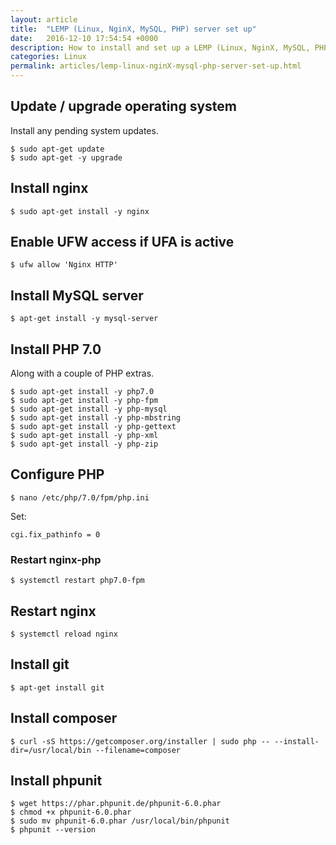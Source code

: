 ```yaml
---
layout: article
title:  "LEMP (Linux, NginX, MySQL, PHP) server set up"
date:   2016-12-10 17:54:54 +0000
description: How to install and set up a LEMP (Linux, NginX, MySQL, PHP) server.
categories: Linux
permalink: articles/lemp-linux-nginX-mysql-php-server-set-up.html
---
```


## Update / upgrade operating system
Install any pending system updates.
```
$ sudo apt-get update
$ sudo apt-get -y upgrade
```

## Install nginx
```
$ sudo apt-get install -y nginx
```

## Enable UFW access if UFA is active
```
$ ufw allow 'Nginx HTTP'
```

## Install MySQL server
```
$ apt-get install -y mysql-server
```

## Install PHP 7.0
Along with a couple of PHP extras.
```
$ sudo apt-get install -y php7.0
$ sudo apt-get install -y php-fpm
$ sudo apt-get install -y php-mysql
$ sudo apt-get install -y php-mbstring
$ sudo apt-get install -y php-gettext
$ sudo apt-get install -y php-xml
$ sudo apt-get install -y php-zip
```

## Configure PHP
```
$ nano /etc/php/7.0/fpm/php.ini
```

Set:
```
cgi.fix_pathinfo = 0
```

### Restart nginx-php
```
$ systemctl restart php7.0-fpm
```

## Restart nginx
```
$ systemctl reload nginx
```

## Install git
```
$ apt-get install git
```

## Install composer
```
$ curl -sS https://getcomposer.org/installer | sudo php -- --install-dir=/usr/local/bin --filename=composer
```

## Install phpunit
```
$ wget https://phar.phpunit.de/phpunit-6.0.phar
$ chmod +x phpunit-6.0.phar
$ sudo mv phpunit-6.0.phar /usr/local/bin/phpunit
$ phpunit --version
```
